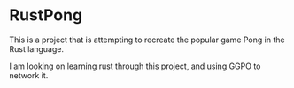 # RustPong

This is a project that is attempting to recreate the popular game Pong in the Rust language.

I am looking on learning rust through this project, and using GGPO to network it.
